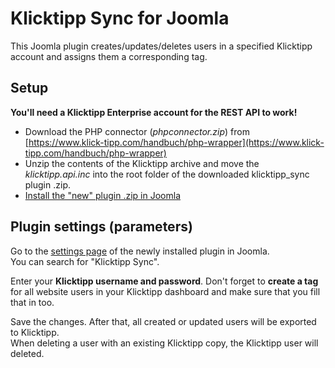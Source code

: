 # Klicktipp Sync for Joomla
This Joomla plugin creates/updates/deletes users in a specified Klicktipp account and assigns them a corresponding tag.

## Setup
**You'll need a Klicktipp Enterprise account for the REST API to work!**

* Download the PHP connector (*phpconnector.zip*) from [https://www.klick-tipp.com/handbuch/php-wrapper](https://www.klick-tipp.com/handbuch/php-wrapper)
* Unzip the contents of the Klicktipp archive and move the *klicktipp.api.inc* into the root folder of the downloaded klicktipp_sync plugin .zip.
* [Install the "new" plugin .zip in Joomla](https://docs.joomla.org/Installing_an_extension)

## Plugin settings (parameters)
Go to the [settings page](https://docs.joomla.org/Administration_of_a_Plugin_in_Joomla) of the newly installed plugin in Joomla.  
You can search for "Klicktipp Sync".

Enter your **Klicktipp username and password**.
Don't forget to **create a tag** for all website users in your Klicktipp dashboard and make sure that you fill that in too.

Save the changes. After that, all created or updated users will be exported to Klicktipp.  
When deleting a user with an existing Klicktipp copy, the Klicktipp user will deleted.
